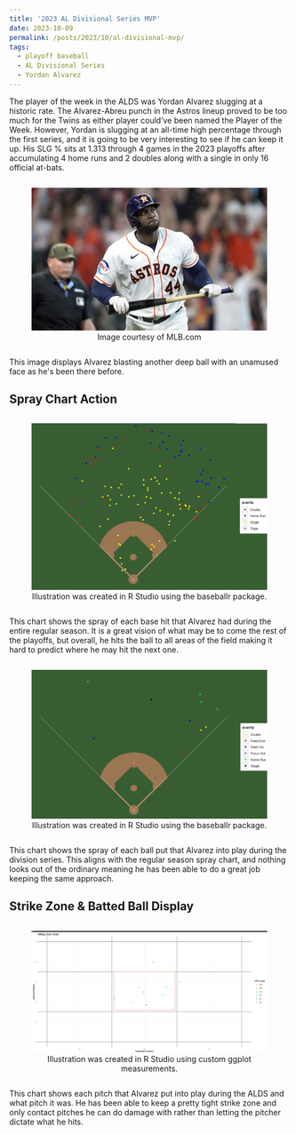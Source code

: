 ```yaml
---
title: '2023 AL Divisional Series MVP'
date: 2023-10-09
permalink: /posts/2023/10/al-divisional-mvp/
tags:
  - playoff baseball
  - AL Divisional Series
  - Yordan Alvarez
---
```


The player of the week in the ALDS was Yordan Alvarez slugging at a historic rate. The Alvarez-Abreu punch in the Astros lineup proved to be too much for the Twins as either player could’ve been named the Player of the Week. However, Yordan is slugging at an all-time high percentage through the first series, and it is going to be very interesting to see if he can keep it up. His SLG % sits at 1.313 through 4 games in the 2023 playoffs after accumulating 4 home runs and 2 doubles along with a single in only 16 official at-bats. 

<div style="text-align:center;">
  <figure style="display:inline-block;">
    <img src="/images/Yordan_image.png" alt="Illustration of Yordan Alvarez">
    <figcaption style="text-align:center;">Image courtesy of MLB.com</figcaption>
  </figure>
</div>

This image displays Alvarez blasting another deep ball with an unamused face as he's been there before.

Spray Chart Action
------
<div style="text-align:center;">
  <figure style="display:inline-block;">
    <img src="/images/Yordan_Season_Spray.png" alt="Illustration of Yordan Alvarez's 2023 Regular Season Spray Chart">
    <figcaption style="text-align:center;">Illustration was created in R Studio using the baseballr package.</figcaption>
  </figure>
</div>

This chart shows the spray of each base hit that Alvarez had during the entire regular season. It is a great vision of what may be to come the rest of the playoffs, but overall, he hits the ball to all areas of the field making it hard to predict where he may hit the next one. 

<div style="text-align:center;">
  <figure style="display:inline-block;">
    <img src="/images/Yordan_Spray_week.png" alt="Illustration of Yordan Alvarez's 2023 ALDS Spray Chart">
    <figcaption style="text-align:center;">Illustration was created in R Studio using the baseballr package.</figcaption>
  </figure>
</div>

This chart shows the spray of each ball put that Alvarez into play during the division series. This aligns with the regular season spray chart, and nothing looks out of the ordinary meaning he has been able to do a great job keeping the same approach. 


Strike Zone & Batted Ball Display
------
<div style="text-align:center;">
  <figure style="display:inline-block;">
    <img src="/images/Yordan_week_Zone.png" alt="Illustration of Yordan Alvarez's 2023 ALDS Batted Ball & Strike Zone Display Chart">
    <figcaption style="text-align:center;">Illustration was created in R Studio using custom ggplot measurements.</figcaption>
  </figure>
</div>

This chart shows each pitch that Alvarez put into play during the ALDS and what pitch it was. He has been able to keep a pretty tight strike zone and only contact pitches he can do damage with rather than letting the pitcher dictate what he hits. 
